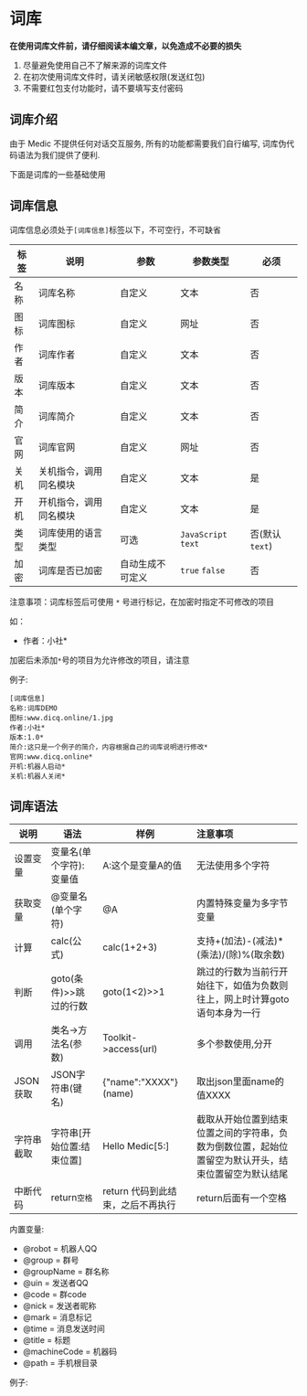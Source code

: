 # 词库
**在使用词库文件前，请仔细阅读本编文章，以免造成不必要的损失**

1. 尽量避免使用自己不了解来源的词库文件
2. 在初次使用词库文件时，请关闭敏感权限(发送红包)
3. 不需要红包支付功能时，请不要填写支付密码

## 词库介绍
由于 Medic 不提供任何对话交互服务, 所有的功能都需要我们自行编写, 词库伪代码语法为我们提供了便利.

下面是词库的一些基础使用

## 词库信息

词库信息必须处于`[词库信息]`标签以下，不可空行，不可缺省

|标签|说明|参数|参数类型|必须|
|--|--|--|--|--|
|名称|词库名称|自定义|文本|否|
|图标|词库图标|自定义|网址|否|
|作者|词库作者|自定义|文本|否|
|版本|词库版本|自定义|文本|否|
|简介|词库简介|自定义|文本|否|
|官网|词库官网|自定义|网址|否|
|关机|关机指令，调用同名模块|自定义|文本|是|
|开机|开机指令，调用同名模块|自定义|文本|是|
|类型|词库使用的语言类型|可选|`JavaScript` `text`|否(默认`text`)|
|加密|词库是否已加密|自动生成不可定义|`true` `false`|否|

注意事项：词库标签后可使用 `*` 号进行标记，在加密时指定不可修改的项目

如：

* 作者：小社*

加密后未添加`*`号的项目为允许修改的项目，请注意

例子:
```
[词库信息]
名称:词库DEMO
图标:www.dicq.online/1.jpg
作者:小社*
版本:1.0*
简介:这只是一个例子的简介，内容根据自己的词库说明进行修改*
官网:www.dicq.online*
开机:机器人启动*
关机:机器人关闭*
```

## 词库语法
| 说明       | 语法                      | 样例                              | 注意事项                                                     |
| ---------- | ------------------------- | --------------------------------- | :----------------------------------------------------------- |
| 设置变量   | 变量名(单个字符):变量值   | A:这个是变量A的值                 | 无法使用多个字符                                             |
| 获取变量   | @变量名(单个字符)         | @A                                | 内置特殊变量为多字节变量                                     |
| 计算       | calc(公式)                | calc(1+2+3)                       | 支持+(加法)-(减法)*(乘法)/(除)%(取余数)                      |
| 判断       | goto(条件)>>跳过的行数    | goto(1<2)>>1                      | 跳过的行数为当前行开始往下，如值为负数则往上，网上时计算goto语句本身为一行 |
| 调用       | 类名->方法名(参数)        | Toolkit->access(url)              | 多个参数使用\,分开                                           |
| JSON获取   | JSON字符串(键名)          | {"name":"XXXX"}(name)             | 取出json里面name的值XXXX                                     |
| 字符串截取 | 字符串[开始位置:结束位置] | Hello Medic[5:]                   | 截取从开始位置到结束位置之间的字符串，负数为倒数位置，起始位置留空为默认开头，结束位置留空为默认结尾 |
| 中断代码   | return`空格`              | return 代码到此结束，之后不再执行 | return后面有一个空格                                         |

内置变量:

- @robot = 机器人QQ
- @group = 群号
- @groupName = 群名称
- @uin = 发送者QQ
- @code = 群code
- @nick = 发送者昵称
- @mark = 消息标记
- @time = 消息发送时间
- @title = 标题
- @machineCode = 机器码
- @path = 手机根目录

例子:
```java title="hdic.txt"

```

